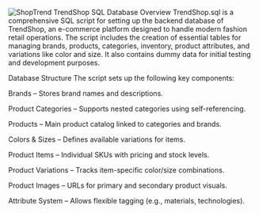 ![ShopTrend](https://github.com/user-attachments/assets/98333b37-43d6-4daf-a2c8-0a89f1e11bd6)
TrendShop SQL Database
Overview
TrendShop.sql is a comprehensive SQL script for setting up the backend database of TrendShop, an e-commerce platform designed to handle modern fashion retail operations. The script includes the creation of essential tables for managing brands, products, categories, inventory, product attributes, and variations like color and size. It also contains dummy data for initial testing and development purposes.

Database Structure
The script sets up the following key components:

Brands – Stores brand names and descriptions.

Product Categories – Supports nested categories using self-referencing.

Products – Main product catalog linked to categories and brands.

Colors & Sizes – Defines available variations for items.

Product Items – Individual SKUs with pricing and stock levels.

Product Variations – Tracks item-specific color/size combinations.

Product Images – URLs for primary and secondary product visuals.

Attribute System – Allows flexible tagging (e.g., materials, technologies).
